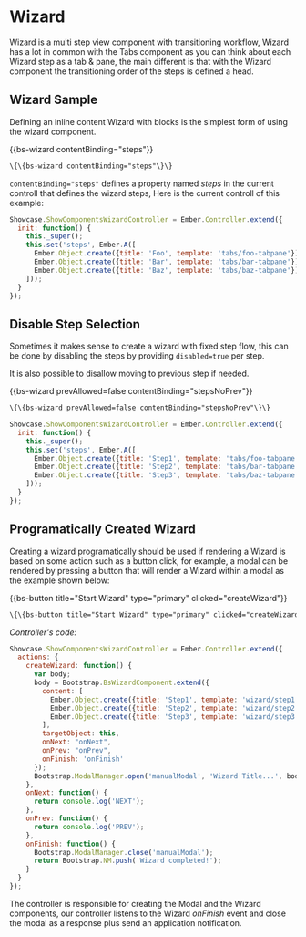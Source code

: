 # Wizard

Wizard is a multi step view component with transitioning workflow,
Wizard has a lot in common with the Tabs component as you can think about each Wizard step as a tab & pane, the main different is that with the Wizard component the transitioning order of the steps is defined a head.

## Wizard Sample

Defining an inline content Wizard with blocks is the simplest form of using the wizard component.

<div class="bs-example">
    {{bs-wizard contentBinding="steps"}}
</div>


``` html
\{\{bs-wizard contentBinding="steps"\}\}
```

`contentBinding="steps"` defines a property named _steps_ in the current controll that defines the wizard steps,
Here is the current controll of this example:

``` javascript
Showcase.ShowComponentsWizardController = Ember.Controller.extend({
  init: function() {
    this._super();
    this.set('steps', Ember.A([
      Ember.Object.create({title: 'Foo', template: 'tabs/foo-tabpane'}),
      Ember.Object.create({title: 'Bar', template: 'tabs/bar-tabpane'}),
      Ember.Object.create({title: 'Baz', template: 'tabs/baz-tabpane'})
    ]));
  }
});
```

## Disable Step Selection

Sometimes it makes sense to create a wizard with fixed step flow, this can be done by disabling the steps by providing `disabled=true` per step.

It is also possible to disallow moving to previous step if needed.

<div class="bs-example">
    {{bs-wizard prevAllowed=false contentBinding="stepsNoPrev"}}
</div>

``` html
\{\{bs-wizard prevAllowed=false contentBinding="stepsNoPrev"\}\}
```

``` javascript
Showcase.ShowComponentsWizardController = Ember.Controller.extend({
  init: function() {
    this._super();
    this.set('steps', Ember.A([
      Ember.Object.create({title: 'Step1', template: 'tabs/foo-tabpane', disabled: true}),
      Ember.Object.create({title: 'Step2', template: 'tabs/bar-tabpane', disabled: true}),
      Ember.Object.create({title: 'Step3', template: 'tabs/baz-tabpane', disabled: true})
    ]));
  }
});
```

## Programatically Created Wizard

Creating a wizard programatically should be used if rendering a Wizard is based on some action such as a button click, for example, a modal can be rendered by pressing a button that will render a Wizard within a modal as the example shown below:

<div class="bs-example">
    {{bs-button title="Start Wizard" type="primary" clicked="createWizard"}}
</div>


``` html
\{\{bs-button title="Start Wizard" type="primary" clicked="createWizard"\}\}
```

_Controller's code:_

``` javascript
Showcase.ShowComponentsWizardController = Ember.Controller.extend({
  actions: {
    createWizard: function() {
      var body;
      body = Bootstrap.BsWizardComponent.extend({
        content: [
          Ember.Object.create({title: 'Step1', template: 'wizard/step1', disabled: true}),
          Ember.Object.create({title: 'Step2', template: 'wizard/step2', disabled: true}),
          Ember.Object.create({title: 'Step3', template: 'wizard/step3', disabled: true})
        ],
        targetObject: this,
        onNext: "onNext",
        onPrev: "onPrev",
        onFinish: 'onFinish'
      });
      Bootstrap.ModalManager.open('manualModal', 'Wizard Title...', body, null, this);
    },
    onNext: function() {
      return console.log('NEXT');
    },
    onPrev: function() {
      return console.log('PREV');
    },
    onFinish: function() {
      Bootstrap.ModalManager.close('manualModal');
      return Bootstrap.NM.push('Wizard completed!');
    }
  }
});
```

The controller is responsible for creating the Modal and the Wizard components, our controller listens to the Wizard _onFinish_ event and close the modal as a response plus send an application notification.
